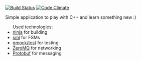 [![Build Status](https://travis-ci.org/norkos/simplelte.svg?branch=master)](https://travis-ci.org/norkos/simplelte)
[![Code Climate](https://codeclimate.com/github/norkos/simplelte/badges/gpa.svg)](https://codeclimate.com/github/norkos/simplelte)

Simple application to play with C++ and learn something new :)<br/>

<ul>Used technologies:
<li><a href="https://ninja-build.org/">ninja</a> for building</li>
<li><a href="https://github.com/boost-experimental/sml">sml</a> for FSMs</li>
<li><a href="https://github.com/google/googletest">gmock/test</a> for testing</li>
<li><a href="http://zeromq.org">ZeroMQ</a> for networking</li>
<li><a href="https://developers.google.com/protocol-buffers/">Protobuf</a> for messaging</li>
</ul>
